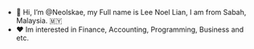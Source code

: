 - 👋 Hi, I’m @Neolskae, my Full name is Lee Noel Lian, I am from Sabah, Malaysia.  🇲🇾
- ❤️ Im interested in Finance, Accounting, Programming, Business and etc.


<!---
Neolskae/Neolskae is a ✨ special ✨ repository because its `README.md` (this file) appears on your GitHub profile.
You can click the Preview link to take a look at your changes.
--->
